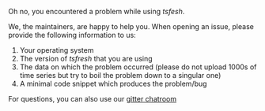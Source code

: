 Oh no, you encountered a problem while using *tsfesh*.

We, the maintainers, are happy to help you. When opening an issue, please provide the following information to us:

1. Your operating system
2. The version of *tsfresh* that you are using
3. The data on which the problem occurred (please do not upload 1000s of time series but try to boil the problem down to a singular one)
4. A minimal code snippet which produces the problem/bug

For questions, you can also use our [gitter chatroom](https://gitter.im/tsfresh/)
